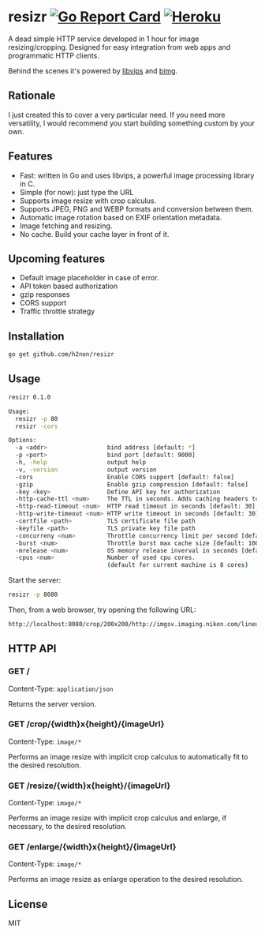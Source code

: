 # resizr [![Go Report Card](http://goreportcard.com/badge/h2non/resizr)](http://goreportcard.com/report/h2non/resizr) [![Heroku](https://img.shields.io/badge/Heroku-Deploy_Now-blue.svg)](https://heroku.com/deploy)

A dead simple HTTP service developed in 1 hour for image resizing/cropping. 
Designed for easy integration from web apps and programmatic HTTP clients.

Behind the scenes it's powered by [libvips](https://github.com/jcupitt/libvips) and [bimg](https://github.com/h2non/bimg).

## Rationale

I just created this to cover a very particular need. 
If you need more versatility, I would recommend you start building something custom by your own.

## Features

- Fast: written in Go and uses libvips, a powerful image processing library in C.
- Simple (for now): just type the URL
- Supports image resize with crop calculus.
- Supports JPEG, PNG and WEBP formats and conversion between them.
- Automatic image rotation based on EXIF orientation metadata.
- Image fetching and resizing.
- No cache. Build your cache layer in front of it.

## Upcoming features

- Default image placeholder in case of error.
- API token based authorization
- gzip responses
- CORS support
- Traffic throttle strategy

## Installation

```bash
go get github.com/h2non/resizr
```

## Usage

```bash
resizr 0.1.0

Usage:
  resizr -p 80
  resizr -cors

Options:
  -a <addr>                 bind address [default: *]
  -p <port>                 bind port [default: 9000]
  -h, -help                 output help
  -v, -version              output version
  -cors                     Enable CORS support [default: false]
  -gzip                     Enable gzip compression [default: false]
  -key <key>                Define API key for authorization
  -http-cache-ttl <num>     The TTL in seconds. Adds caching headers to locally served files.
  -http-read-timeout <num>  HTTP read timeout in seconds [default: 30]
  -http-write-timeout <num> HTTP write timeout in seconds [default: 30]
  -certfile <path>          TLS certificate file path
  -keyfile <path>           TLS private key file path
  -concurreny <num>         Throttle concurrency limit per second [default: disabled]
  -burst <num>              Throttle burst max cache size [default: 100]
  -mrelease <num>           OS memory release inverval in seconds [default: 30]
  -cpus <num>               Number of used cpu cores.
                            (default for current machine is 8 cores)
```

Start the server:
```bash
resizr -p 8080
```

Then, from a web browser, try opening the following URL:
```bash
http://localhost:8080/crop/200x200/http://imgsv.imaging.nikon.com/lineup/lens/zoom/normalzoom/af-s_dx_18-300mmf_35-56g_ed_vr/img/sample/sample4_l.jpg
```

## HTTP API

### GET /
Content-Type: `application/json`

Returns the server version. 

### GET /crop/{width}x{height}/{imageUrl}
Content-Type: `image/*`

Performs an image resize with implicit crop calculus to automatically fit to the desired resolution.

### GET /resize/{width}x{height}/{imageUrl}
Content-Type: `image/*`

Performs an image resize with implicit crop calculus and enlarge, if necessary, to the desired resolution.

### GET /enlarge/{width}x{height}/{imageUrl}
Content-Type: `image/*`

Performs an image resize as enlarge operation to the desired resolution.

## License

MIT